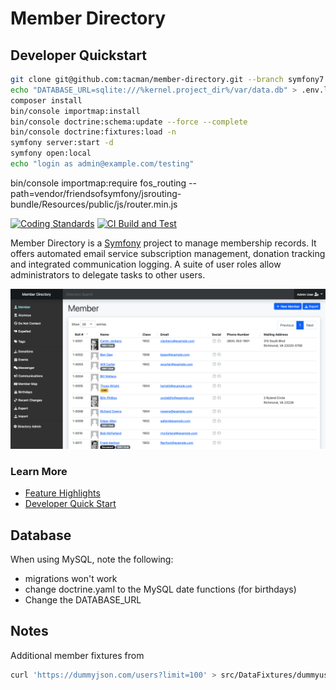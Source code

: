 # Member Directory

## Developer Quickstart

```bash
git clone git@github.com:tacman/member-directory.git --branch symfony7 && cd member-directory
echo "DATABASE_URL=sqlite:///%kernel.project_dir%/var/data.db" > .env.local
composer install
bin/console importmap:install
bin/console doctrine:schema:update --force --complete
bin/console doctrine:fixtures:load -n
symfony server:start -d
symfony open:local
echo "login as admin@example.com/testing"
```

bin/console importmap:require fos_routing --path=vendor/friendsofsymfony/jsrouting-bundle/Resources/public/js/router.min.js

[![Coding Standards](https://github.com/utmsigep/member-directory/actions/workflows/php-cs-fixer.yml/badge.svg)](https://github.com/utmsigep/member-directory/actions/workflows/php-cs-fixer.yml) [![CI Build and Test](https://github.com/utmsigep/member-directory/actions/workflows/ci.yml/badge.svg)](https://github.com/utmsigep/member-directory/actions/workflows/ci.yml)

Member Directory is a [Symfony](https://symfony.com/) project to manage membership records. It offers automated email service subscription management, donation tracking and integrated communication logging. A suite of user roles allow administrators to delegate tasks to other users.



![Screenshot](docs/screenshots/directory-collection.png)

### Learn More

- [Feature Highlights](https://utmsigep.github.io/member-directory)
- [Developer Quick Start](https://github.com/utmsigep/member-directory/wiki/Developer-Quick-Start)

## Database

When using MySQL, note the following:

* migrations won't work
* change doctrine.yaml to the MySQL date functions (for birthdays)
* Change the DATABASE_URL

## Notes

Additional member fixtures from

```bash
curl 'https://dummyjson.com/users?limit=100' > src/DataFixtures/dummyusers.json
```
